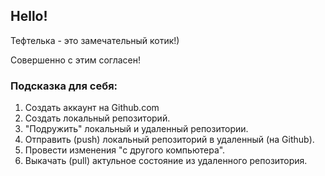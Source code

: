 ## Hello!

Тефтелька - это замечательный котик!)

Совершенно с этим согласен!
### Подсказка для себя:
1. Создать аккаунт на Github.com
2. Создать локальный репозиторий.
3. "Подружить" локальный и удаленный репозитории. 
4. Отправить (push) локальный репозиторий в удаленный (на Github).
5.  Провести изменения "с другого компьютера".
6. Выкачать (pull) актульное состояние из удаленного репозитория.
